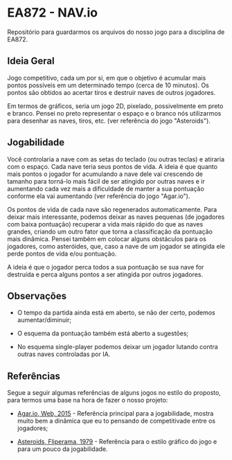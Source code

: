 # EA872 - NAV.io

Repositório para guardarmos os arquivos do nosso jogo para a disciplina de EA872.

## Ideia Geral

Jogo competitivo, cada um por si, em que o objetivo é acumular mais pontos possíveis em um determinado tempo (cerca de 10 minutos). Os pontos são obtidos ao acertar tiros e destruir naves de outros jogadores.

Em termos de gráficos, seria um jogo 2D, pixelado, possivelmente em preto e branco. Pensei no preto representar o espaço e o branco nós utilizarmos para desenhar as naves, tiros, etc. (ver referência do jogo "Asteroids"). 

## Jogabilidade

Você controlaria a nave com as setas do teclado (ou outras teclas) e atiraria com o espaço. Cada nave teria seus pontos de vida. A ideia é que quanto mais pontos o jogador for acumulando a nave dele vai crescendo de tamanho para torná-lo mais fácil de ser atingido por outras naves e ir aumentando cada vez mais a dificuldade de manter a sua pontuação conforme ela vai aumentando (ver referência do jogo "Agar.io").

Os pontos de vida de cada nave são regenerados automaticamente. Para deixar mais interessante, podemos deixar as naves pequenas (de jogadores com baixa pontuação) recuperar a vida mais rápido do que as naves grandes, criando um outro fator que torna a classificação da pontuação mais dinâmica. Pensei também em colocar alguns obstáculos para os jogadores, como asteróides, que, caso a nave de um jogador se atingida ele perde pontos de vida e/ou pontuação.

A ideia é que o jogador perca todos a sua pontuação se sua nave for destruída e perca alguns pontos a ser atingida por outros jogadores.

## Observações

- O tempo da partida ainda está em aberto, se não der certo, podemos aumentar/diminuir;

- O esquema da pontuação também está aberto a sugestões;

- No esquema single-player podemos deixar um jogador lutando contra outras naves controladas por IA.

## Referências

Segue a seguir algumas referências de alguns jogos no estilo do proposto, para termos uma base na hora de fazer o nosso projeto:

- [Agar.io, Web, 2015](https://www.youtube.com/watch?v=UBWsbhmA73c) - Referência principal para a jogabilidade, mostra muito bem a dinâmica que eu to pensando de competitivade entre os jogadores;

- [Asteroids, Fliperama, 1979](https://www.youtube.com/watch?v=WYSupJ5r2zo) - Referência para o estilo gráfico do jogo e para um pouco da jogabilidade.
